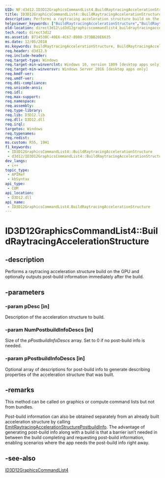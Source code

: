```yaml
---
UID: NF:d3d12.ID3D12GraphicsCommandList4.BuildRaytracingAccelerationStructure
title: ID3D12GraphicsCommandList4::BuildRaytracingAccelerationStructure (d3d12.h)
description: Performs a raytracing acceleration structure build on the GPU and optionally outputs post-build information immediately after the build.
helpviewer_keywords: ["BuildRaytracingAccelerationStructure","BuildRaytracingAccelerationStructure method","BuildRaytracingAccelerationStructure method","ID3D12GraphicsCommandList4 interface","ID3D12GraphicsCommandList4 interface","BuildRaytracingAccelerationStructure method","ID3D12GraphicsCommandList4.BuildRaytracingAccelerationStructure","ID3D12GraphicsCommandList4::BuildRaytracingAccelerationStructure","d3d12/ID3D12GraphicsCommandList4::BuildRaytracingAccelerationStructure","direct3d12.id3d12graphicscommandlist4_buildraytracingaccelerationstructure"]
old-location: direct3d12\id3d12graphicscommandlist4_buildraytracingaccelerationstructure.htm
tech.root: direct3d12
ms.assetid: B714530C-40E6-4C67-8908-373BB26E6635
ms.date: 12/05/2018
ms.keywords: BuildRaytracingAccelerationStructure, BuildRaytracingAccelerationStructure method, BuildRaytracingAccelerationStructure method,ID3D12GraphicsCommandList4 interface, ID3D12GraphicsCommandList4 interface,BuildRaytracingAccelerationStructure method, ID3D12GraphicsCommandList4.BuildRaytracingAccelerationStructure, ID3D12GraphicsCommandList4::BuildRaytracingAccelerationStructure, d3d12/ID3D12GraphicsCommandList4::BuildRaytracingAccelerationStructure, direct3d12.id3d12graphicscommandlist4_buildraytracingaccelerationstructure
req.header: d3d12.h
req.include-header: 
req.target-type: Windows
req.target-min-winverclnt: Windows 10, version 1809 [desktop apps only]
req.target-min-winversvr: Windows Server 2016 [desktop apps only]
req.kmdf-ver: 
req.umdf-ver: 
req.ddi-compliance: 
req.unicode-ansi: 
req.idl: 
req.max-support: 
req.namespace: 
req.assembly: 
req.type-library: 
req.lib: D3D12.lib
req.dll: D3D12.dll
req.irql: 
targetos: Windows
req.typenames: 
req.redist: 
ms.custom: RS5, 19H1
f1_keywords:
 - ID3D12GraphicsCommandList4::BuildRaytracingAccelerationStructure
 - d3d12/ID3D12GraphicsCommandList4::BuildRaytracingAccelerationStructure
dev_langs:
 - c++
topic_type:
 - APIRef
 - kbSyntax
api_type:
 - COM
api_location:
 - D3D12.dll
api_name:
 - ID3D12GraphicsCommandList4.BuildRaytracingAccelerationStructure
---
```


# ID3D12GraphicsCommandList4::BuildRaytracingAccelerationStructure


## -description

Performs a raytracing acceleration structure build on the GPU and optionally outputs post-build information immediately after the build.

## -parameters

### -param pDesc [in]

Description of the acceleration structure to build.

### -param NumPostbuildInfoDescs [in]

Size of the <i>pPostbuildInfoDescs</i> array.  Set to 0 if no post-build info is needed.

### -param pPostbuildInfoDescs [in]

Optional array of descriptions for post-build info to generate describing properties of the acceleration structure that was built.

## -remarks

This method can be called on graphics or compute command lists but not from bundles.

Post-build information can also be obtained separately from an already built acceleration structure by calling <a href="/windows/desktop/api/d3d12/nf-d3d12-id3d12graphicscommandlist4-emitraytracingaccelerationstructurepostbuildinfo">EmitRaytracingAccelerationStructurePostbuildInfo</a>.  The advantage of generating post-build info along with a build is that a barrier isn’t needed in between the build completing and requesting post-build information, enabling scenarios where the app needs the post-build info right away.

## -see-also

<a href="https://msdn.microsoft.com/en-us/library/Mt847460(v=VS.85).aspx">ID3D12GraphicsCommandList4</a>